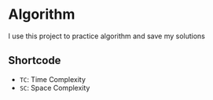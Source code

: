# Algorithm

I use this project to practice algorithm and save my solutions

## Shortcode

- `TC`: Time Complexity
- `SC`: Space Complexity
